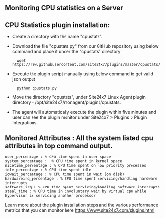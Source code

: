 ## Monitoring CPU statistics on a Server

## CPU Statistics plugin installation:
	
* Create a directory with the name "cpustats".

* Download the file "cpustats.py" from our GitHub repository using below command and place it under the "cpustats" directory

		wget https://raw.githubusercontent.com/site24x7/plugins/master/cpustats/cpustats.py
		
* Execute the plugin script manually using below command to get valid json output

		python cpustats.py
		
* Move the directory "cpustats", under Site24x7 Linux Agent plugin directory - /opt/site24x7/monagent/plugins/cpustats.

* The agent will automatically execute the plugin within five minutes and user can see the plugin monitor under Site24x7 > Plugins > Plugin Integrations.

## Monitored Attributes : All the system listed cpu attributes in top command output. 

	user_percentage : % CPU time spent in user space
	system_percentage :  % CPU time spent in kernel space
	nicetime_percentage : % CPU time spent on low priority processes
	idle_percentage : % CPU time spent idle
	iowait_percentage : % CPU time spent in wait (on disk)
	hardwareirq_percentage : % CPU time spent servicing/handling hardware interrupts
	software_irq : % CPU time spent servicing/handling software interrupts
	steal_time : % CPU time in involuntary wait by virtual cpu while hypervisor is servicing another processor

Learn more about the plugin installation steps and the various performance metrics that you can monitor here
https://www.site24x7.com/plugins.html
